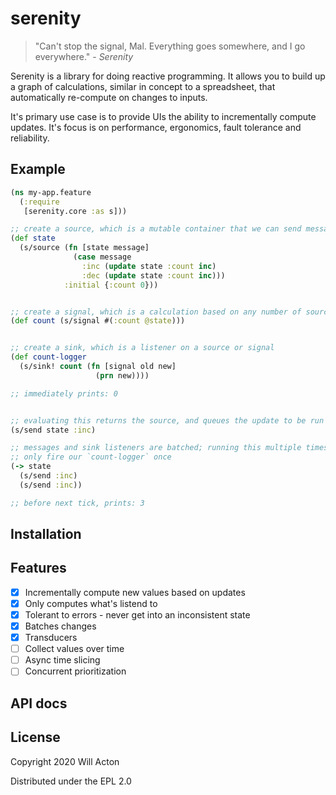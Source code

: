 # serenity

> "Can't stop the signal, Mal. Everything goes somewhere, and I go everywhere." - _Serenity_

Serenity is a library for doing reactive programming. It allows you to build up
a graph of calculations, similar in concept to a spreadsheet, that automatically
re-compute on changes to inputs.

It's primary use case is to provide UIs the ability to incrementally compute updates.
It's focus is on performance, ergonomics, fault tolerance and reliability.

## Example

```clojure
(ns my-app.feature
  (:require
   [serenity.core :as s]))

;; create a source, which is a mutable container that we can send messages to
(def state 
  (s/source (fn [state message]
              (case message
                :inc (update state :count inc)
                :dec (update state :count inc)))
            :initial {:count 0}))


;; create a signal, which is a calculation based on any number of sources
(def count (s/signal #(:count @state)))


;; create a sink, which is a listener on a source or signal
(def count-logger 
  (s/sink! count (fn [signal old new]
                   (prn new))))

;; immediately prints: 0


;; evaluating this returns the source, and queues the update to be run
(s/send state :inc)

;; messages and sink listeners are batched; running this multiple times will
;; only fire our `count-logger` once
(-> state
  (s/send :inc)
  (s/send :inc))

;; before next tick, prints: 3
```

## Installation

## Features

- [x] Incrementally compute new values based on updates
- [x] Only computes what's listend to
- [x] Tolerant to errors - never get into an inconsistent state
- [x] Batches changes
- [x] Transducers
- [ ] Collect values over time
- [ ] Async time slicing
- [ ] Concurrent prioritization

## API docs

## License

Copyright 2020 Will Acton

Distributed under the EPL 2.0
